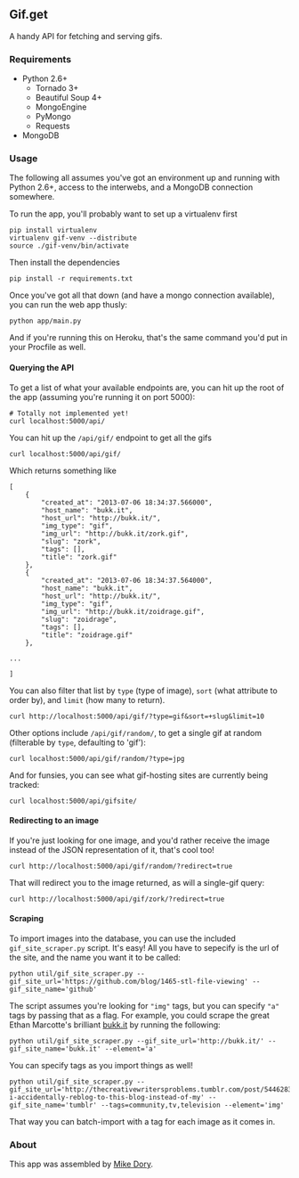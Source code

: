 Gif.get
-------

A handy API for fetching and serving gifs.


### Requirements

- Python 2.6+
    - Tornado 3+
    - Beautiful Soup 4+
    - MongoEngine
    - PyMongo
    - Requests
- MongoDB


### Usage

The following all assumes you've got an environment up and running with Python 2.6+, access to the interwebs, and a MongoDB connection somewhere.

To run the app, you'll probably want to set up a virtualenv first

    pip install virtualenv
    virtualenv gif-venv --distribute
    source ./gif-venv/bin/activate

Then install the dependencies

    pip install -r requirements.txt

Once you've got all that down (and have a mongo connection available), you can run the web app thusly:

    python app/main.py

And if you're running this on Heroku, that's the same command you'd put in your Procfile as well.


#### Querying the API

To get a list of what your available endpoints are, you can hit up the root of the app (assuming you're running it on port 5000):

    # Totally not implemented yet!
    curl localhost:5000/api/

You can hit up the `/api/gif/` endpoint to get all the gifs

    curl localhost:5000/api/gif/

Which returns something like

    [
        {
            "created_at": "2013-07-06 18:34:37.566000",
            "host_name": "bukk.it",
            "host_url": "http://bukk.it/",
            "img_type": "gif",
            "img_url": "http://bukk.it/zork.gif",
            "slug": "zork",
            "tags": [],
            "title": "zork.gif"
        },
        {
            "created_at": "2013-07-06 18:34:37.564000",
            "host_name": "bukk.it",
            "host_url": "http://bukk.it/",
            "img_type": "gif",
            "img_url": "http://bukk.it/zoidrage.gif",
            "slug": "zoidrage",
            "tags": [],
            "title": "zoidrage.gif"
        },

    ...

    ]

You can also filter that list by `type` (type of image), `sort` (what attribute to order by), and `limit` (how many to return).

    curl http://localhost:5000/api/gif/?type=gif&sort=+slug&limit=10

Other options include `/api/gif/random/`, to get a single gif at random (filterable by `type`, defaulting to 'gif'):

    curl localhost:5000/api/gif/random/?type=jpg

And for funsies, you can see what gif-hosting sites are currently being tracked:

    curl localhost:5000/api/gifsite/


#### Redirecting to an image

If you're just looking for one image, and you'd rather receive the image instead of the JSON representation of it, that's cool too!

    curl http://localhost:5000/api/gif/random/?redirect=true

That will redirect you to the image returned, as will a single-gif query:

    curl http://localhost:5000/api/gif/zork/?redirect=true


#### Scraping

To import images into the database, you can use the included `gif_site_scraper.py` script.  It's easy!  All you have to sepecify is the url of the site, and the name you want it to be called:

    python util/gif_site_scraper.py --gif_site_url='https://github.com/blog/1465-stl-file-viewing' --gif_site_name='github'

The script assumes you're looking for `"img"` tags, but you can specify `"a"` tags by passing that as a flag.  For example, you could scrape the great Ethan Marcotte's brilliant [bukk.it](http://bukk.it) by running the following:

    python util/gif_site_scraper.py --gif_site_url='http://bukk.it/' --gif_site_name='bukk.it' --element='a'

You can specify tags as you import things as well!

    python util/gif_site_scraper.py --gif_site_url='http://thecreativewritersproblems.tumblr.com/post/54462832991/when-i-accidentally-reblog-to-this-blog-instead-of-my' --gif_site_name='tumblr' --tags=community,tv,television --element='img'

That way you can batch-import with a tag for each image as it comes in.


### About

This app was assembled by [Mike Dory](https://github.com/mikedory).
